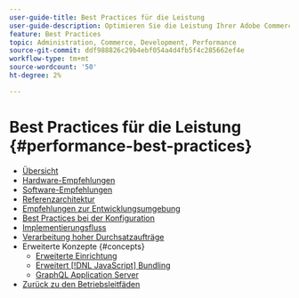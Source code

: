 ```yaml
---
user-guide-title: Best Practices für die Leistung
user-guide-description: Optimieren Sie die Leistung Ihrer Adobe Commerce-Produktionsimplementierung anhand unserer Empfehlungen.
feature: Best Practices
topic: Administration, Commerce, Development, Performance
source-git-commit: ddf988826c29b4ebf054a4d4fb5f4c285662ef4e
workflow-type: tm+mt
source-wordcount: '50'
ht-degree: 2%

---
```



# Best Practices für die Leistung {#performance-best-practices}

- [Übersicht](overview.md)
- [Hardware-Empfehlungen](hardware.md)
- [Software-Empfehlungen](software.md)
- [Referenzarchitektur](reference-architecture.md)
- [Empfehlungen zur Entwicklungsumgebung](development-environment.md)
- [Best Practices bei der Konfiguration](configuration.md)
- [Implementierungsfluss](deployment-flow.md)
- [Verarbeitung hoher Durchsatzaufträge](high-throughput-order-processing.md)
- Erweiterte Konzepte {#concepts}
   - [Erweiterte Einrichtung](advanced-setup.md)
   - [Erweitert [!DNL JavaScript] Bundling](advanced-js-bundling.md)
   - [GraphQL Application Server](application-server.md)
- [Zurück zu den Betriebsleitfäden](https://experienceleague.adobe.com/docs/commerce-operations/operational-guides/home.html)
